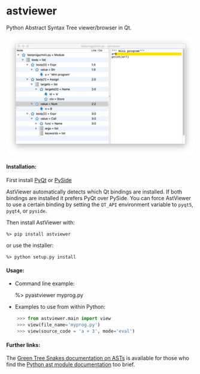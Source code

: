 astviewer
=========

Python Abstract Syntax Tree viewer/browser in Qt.

![astviewer screen shot](screen_shot.png)

#### Installation:

First install
	    [PyQt](https://www.riverbankcomputing.com/software/pyqt/download5)
    or
	    [PySide](http://wiki.qt.io/Category:LanguageBindings::PySide::Downloads)

AstViewer automatically detects which Qt bindings are installed. If both bindings are installed
it prefers PyQt over PySide. You can force AstViewer to use a certain binding by setting the
`QT_API` environment variable to `pyqt5`, `pyqt4`, or `pyside`.

Then install AstViewer with:

	%> pip install astviewer

or use the installer:

    %> python setup.py install


#### Usage:
	
*	Command line example:
	
	%> pyastviewer myprog.py
	
*	Examples to use from within Python:

```python
	>>> from astviewer.main import view
	>>> view(file_name='myprog.py')
	>>> view(source_code = 'a + 3', mode='eval')
```

#### Further links:

The [Green Tree Snakes documentation on ASTs](http://greentreesnakes.readthedocs.org/) is available
for those who find the [Python ast module documentation](http://docs.python.org/3/library/ast) too brief.
